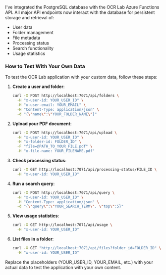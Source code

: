 I've integrated the PostgreSQL database with the OCR Lab Azure Functions API. All major API endpoints now interact with the database for persistent storage and retrieval of:

- User data 
- Folder management
- File metadata
- Processing status
- Search functionality
- Usage statistics

### How to Test With Your Own Data

To test the OCR Lab application with your custom data, follow these steps:

1. **Create a user and folder**:
   ```bash
   curl -X POST http://localhost:7071/api/folders \
     -H "x-user-id: YOUR_USER_ID" \
     -H "x-user-email: YOUR_EMAIL" \
     -H "Content-Type: application/json" \
     -d "{\"name\":\"YOUR_FOLDER_NAME\"}"
   ```

2. **Upload your PDF document**:
   ```bash
   curl -X POST http://localhost:7071/api/upload \
     -H "x-user-id: YOUR_USER_ID" \
     -H "x-folder-id: FOLDER_ID" \
     -F "file=@PATH_TO_YOUR_FILE.pdf" \
     -H "x-file-name: YOUR_FILENAME.pdf"
   ```

3. **Check processing status**:
   ```bash
   curl -X GET http://localhost:7071/api/processing-status/FILE_ID \
     -H "x-user-id: YOUR_USER_ID"
   ```

4. **Run a search query**:
   ```bash
   curl -X POST http://localhost:7071/api/query \
     -H "x-user-id: YOUR_USER_ID" \
     -H "Content-Type: application/json" \
     -d "{\"query\":\"YOUR_SEARCH_TERM\", \"top\":5}"
   ```

5. **View usage statistics**:
   ```bash
   curl -X GET http://localhost:7071/api/usage \
     -H "x-user-id: YOUR_USER_ID"
   ```

6. **List files in a folder**:
   ```bash
   curl -X GET "http://localhost:7071/api/files?folder_id=FOLDER_ID" \
     -H "x-user-id: YOUR_USER_ID"
   ```
Replace the placeholders (YOUR_USER_ID, YOUR_EMAIL, etc.) with your actual data to test the application with your own content.
